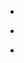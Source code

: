 
- [](/2017/11/930049251781910530/)

- [](/2017/11/926116653888180224/)

- [](/2016/02/bbzmrtnmoed/)
